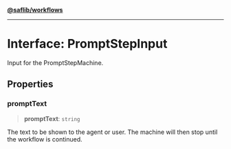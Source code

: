 [**@saflib/workflows**](../index.md)

***

# Interface: PromptStepInput

Input for the PromptStepMachine.

## Properties

### promptText

> **promptText**: `string`

The text to be shown to the agent or user. The machine will then stop until the workflow is continued.

